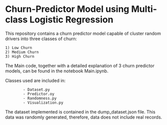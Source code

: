 # Churn-Predictor Model using Multi-class Logistic Regression

This repository contains a churn predictor model capable of cluster random drivers into three classes of churn:

    1) Low Churn
    2) Medium Churn
    3) High Churn
  
  
The Main code, together with a detailed explanation of 3 churn predictor models, can be found in the notebook Main.ipynb.

Classes used are included in:

            - Dataset.py
            - Predictor.oy
            - Randomness.py
            - Visualization.py

The dataset implemented is contained in the dump_dataset.json file. This data was randomly generated, therefore, data 
does not include real records.
